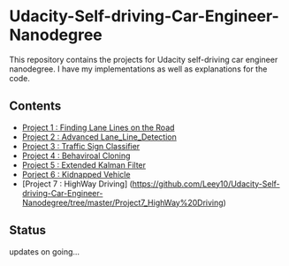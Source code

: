 # Udacity-Self-driving-Car-Engineer-Nanodegree
This repository contains the projects for Udacity self-driving car engineer nanodegree. I have my implementations as well as explanations for the code.
## Contents
* [Project 1 : Finding Lane Lines on the Road](https://github.com/Leey10/Udacity-Self-driving-Car-Engineer-Nanodegree/tree/master/Project1_Finding%20Lane%20Lines%20on%20the%20Road)
* [Project 2 : Advanced Lane_Line_Detection](https://github.com/Leey10/Udacity-Self-driving-Car-Engineer-Nanodegree/tree/master/Project2_Advanced-Lane-Lines)
* [Project 3 : Traffic Sign Classifier](https://github.com/Leey10/Udacity-Self-driving-Car-Engineer-Nanodegree/tree/master/Project3_Traffic%20Sign%20Classification)
* [Project 4 : Behaviroal Cloning](https://github.com/Leey10/Udacity-Self-driving-Car-Engineer-Nanodegree/tree/master/Project%204-Behavioral%20Cloning)
* [Project 5 : Extended Kalman Filter](https://github.com/Leey10/Udacity-Self-driving-Car-Engineer-Nanodegree/tree/master/Project5_Extended-Kalman-Filter)
* [Porject 6 : Kidnapped Vehicle](https://github.com/Leey10/Udacity-Self-driving-Car-Engineer-Nanodegree/tree/master/Project6_Kidnapped%20Vehicle)
* [Project 7 : HighWay Driving] (https://github.com/Leey10/Udacity-Self-driving-Car-Engineer-Nanodegree/tree/master/Project7_HighWay%20Driving)
## Status
updates on going...

